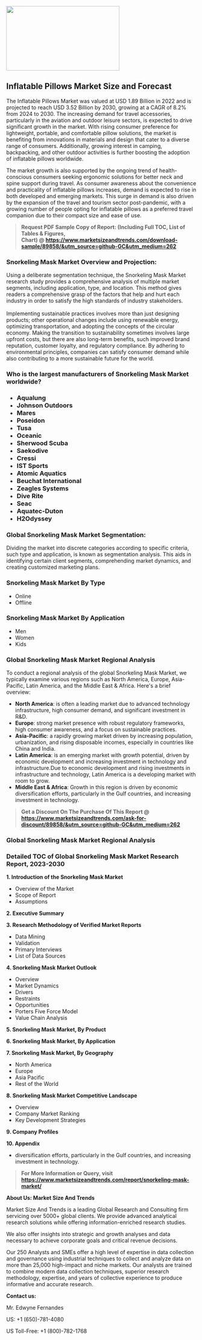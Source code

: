 <p><img class="alignnone size-medium wp-image-20088" src="https://ffe5etoiles.com/wp-content/uploads/2024/12/MST1-300x171.png" alt="" width="300" height="171" /></p><h2>Inflatable Pillows Market Size and Forecast</h2><p>The Inflatable Pillows Market was valued at USD 1.89 Billion in 2022 and is projected to reach USD 3.52 Billion by 2030, growing at a CAGR of 8.2% from 2024 to 2030. The increasing demand for travel accessories, particularly in the aviation and outdoor leisure sectors, is expected to drive significant growth in the market. With rising consumer preference for lightweight, portable, and comfortable pillow solutions, the market is benefiting from innovations in materials and design that cater to a diverse range of consumers. Additionally, growing interest in camping, backpacking, and other outdoor activities is further boosting the adoption of inflatable pillows worldwide.</p><p>The market growth is also supported by the ongoing trend of health-conscious consumers seeking ergonomic solutions for better neck and spine support during travel. As consumer awareness about the convenience and practicality of inflatable pillows increases, demand is expected to rise in both developed and emerging markets. This surge in demand is also driven by the expansion of the travel and tourism sector post-pandemic, with a growing number of people opting for inflatable pillows as a preferred travel companion due to their compact size and ease of use.</p></p><blockquote id="" class=""><strong>Request PDF Sample Copy of Report: (Including Full TOC, List of Tables &amp; Figures, Chart)&nbsp;@&nbsp;<strong><a href="https://www.marketsizeandtrends.com/download-sample/89858/&utm_source=github-GC&utm_medium=262" target="_blank">https://www.marketsizeandtrends.com/download-sample/89858/&utm_source=github-GC&utm_medium=262</a></strong></strong></blockquote><h3 id="" class="">Snorkeling Mask Market&nbsp;Overview and Projection:</h3><p id="" class="">Using a deliberate segmentation technique, the Snorkeling Mask Market research study provides a comprehensive analysis of multiple market segments, including application, type, and location. This method gives readers a comprehensive grasp of the factors that help and hurt each industry in order to satisfy the high standards of industry stakeholders. <br /> <br />Implementing sustainable practices involves more than just designing products; other operational changes include using renewable energy, optimizing transportation, and adopting the concepts of the circular economy. Making the transition to sustainability sometimes involves large upfront costs, but there are also long-term benefits, such improved brand reputation, customer loyalty, and regulatory compliance. By adhering to environmental principles, companies can satisfy consumer demand while also contributing to a more sustainable future for the world.</p><h3 id="" class="">Who is the largest manufacturers of&nbsp;Snorkeling Mask Market worldwide?</h3><h3 class=""><p><ul><li>Aqualung </li><li> Johnson Outdoors </li><li> Mares </li><li> Poseidon </li><li> Tusa </li><li> Oceanic </li><li> Sherwood Scuba </li><li> Saekodive </li><li> Cressi </li><li> IST Sports </li><li> Atomic Aquatics </li><li> Beuchat International </li><li> Zeagles Systems </li><li> Dive Rite </li><li> Seac </li><li> Aquatec-Duton </li><li> H2Odyssey</li></ul></p></h3><h3 id="" class="">Global&nbsp;Snorkeling Mask Market Segmentation:</h3><p id="" class="">Dividing the market into discrete categories according to specific criteria, such type and application, is known as segmentation analysis. This aids in identifying certain client segments, comprehending market dynamics, and creating customized marketing plans.</p><h3 id="" class="">Snorkeling Mask Market&nbsp;By Type</h3><p><p><ul><li>Online </li><li> Offline</p></li></ul></p></p><h3 id="" class="">Snorkeling Mask Market&nbsp;By Application</h3><p class=""><p><ul><li>Men </li><li> Women </li><li> Kids</li></ul></p></p><h3 id="" class="">Global Snorkeling Mask Market Regional Analysis</h3><p id="" class="">To conduct a regional analysis of the global Snorkeling Mask Market, we typically examine various regions such as North America, Europe, Asia-Pacific, Latin America, and the Middle East &amp; Africa. Here's a brief overview:</p><ul><li><strong>North America</strong>: is often a leading market due to advanced technology infrastructure, high consumer demand, and significant investment in R&amp;D.</li><li><strong>Europe</strong>: strong market presence with robust regulatory frameworks, high consumer awareness, and a focus on sustainable practices.</li><li><strong>Asia-Pacific</strong>: a rapidly growing market driven by increasing population, urbanization, and rising disposable incomes, especially in countries like China and India.</li><li><strong>Latin America</strong>: is an emerging market with growth potential, driven by economic development and increasing investment in technology and infrastructure.Due to economic development and rising investments in infrastructure and technology, Latin America is a developing market with room to grow.</li><li><strong>Middle East &amp; Africa</strong>: Growth in this region is driven by economic diversification efforts, particularly in the Gulf countries, and increasing investment in technology.</li></ul><blockquote id="" class=""><strong>Get a Discount On The Purchase Of This Report @ <strong><a href="https://www.marketsizeandtrends.com/ask-for-discount/89858/&utm_source=github-GC&utm_medium=262" target="_blank">https://www.marketsizeandtrends.com/ask-for-discount/89858/&utm_source=github-GC&utm_medium=262</a></strong></strong></blockquote><h3 id="" class="">Global Snorkeling Mask Market Regional Analysis</h3><h3 id="" class="">Detailed TOC of Global Snorkeling Mask Market Research Report, 2023-2030</h3><p id="" class=""><strong>1. Introduction of the Snorkeling Mask Market</strong></p><ul><li>Overview of the Market</li><li>Scope of Report</li><li>Assumptions</li></ul><p id="" class=""><strong>2. Executive Summary</strong></p><p id="" class=""><strong>3. Research Methodology of Verified Market Reports</strong></p><ul><li>Data Mining</li><li>Validation</li><li>Primary Interviews</li><li>List of Data Sources</li></ul><p id="" class=""><strong>4. Snorkeling Mask Market Outlook</strong></p><ul><li>Overview</li><li>Market Dynamics</li><li>Drivers</li><li>Restraints</li><li>Opportunities</li><li>Porters Five Force Model</li><li>Value Chain Analysis</li></ul><p id="" class=""><strong>5. Snorkeling Mask Market, By Product</strong></p><p id="" class=""><strong>6. Snorkeling Mask Market, By Application</strong></p><p id="" class=""><strong>7. Snorkeling Mask Market, By Geography</strong></p><ul><li>North America</li><li>Europe</li><li>Asia Pacific</li><li>Rest of the World</li></ul><p id="" class=""><strong>8. Snorkeling Mask Market Competitive Landscape</strong></p><ul><li>Overview</li><li>Company Market Ranking</li><li>Key Development Strategies</li></ul><p id="" class=""><strong>9. Company Profiles</strong></p><p id="" class=""><strong>10. Appendix</strong></p><ul><li>diversification efforts, particularly in the Gulf countries, and increasing investment in technology.</li></ul><blockquote id="" class=""><strong>For More Information or Query, visit <strong><strong><a href="https://www.marketsizeandtrends.com/report/snorkeling-mask-market/" target="_blank">https://www.marketsizeandtrends.com/report/snorkeling-mask-market/</a></strong></strong></strong></blockquote><p id="" class=""><strong>About Us: Market Size And Trends</strong></p><p id="" class="">Market Size And Trends is a leading Global Research and Consulting firm servicing over 5000+ global clients. We provide advanced analytical research solutions while offering information-enriched research studies.</p><p id="" class="">We also offer insights into strategic and growth analyses and data necessary to achieve corporate goals and critical revenue decisions.</p><p id="" class="">Our 250 Analysts and SMEs offer a high level of expertise in data collection and governance using industrial techniques to collect and analyze data on more than 25,000 high-impact and niche markets. Our analysts are trained to combine modern data collection techniques, superior research methodology, expertise, and years of collective experience to produce informative and accurate research.</p><p id="" class=""><strong>Contact us:</strong></p><p id="" class="">Mr. Edwyne Fernandes</p><p id="" class="">US: +1 (650)-781-4080</p><p id="" class="">US Toll-Free: +1 (800)-782-1768</p>
